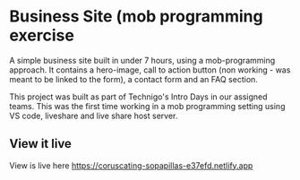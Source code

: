# Business Site (mob programming exercise 
A simple business site built in under 7 hours, using a mob-programming approach. 
It contains a hero-image, call to action button 
(non working - was meant to be linked to the form), 
a contact form and an FAQ section. 

This project was built as part of Technigo's Intro Days in our
assigned teams. This was the first time working in a mob programming
setting using VS code, liveshare and live share host server.    


## View it live
View is live here https://coruscating-sopapillas-e37efd.netlify.app
